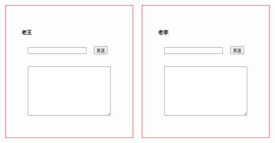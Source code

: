 <meta charset="utf-8">

<style>
  body {
    display: flex;
    justify-content: center;
    align-items: center;
    gap: 30px;
  }

  .channel-container {
    padding: 50px;
    outline: 1px solid red;
    width: min-content;
  }

  .channel-container input,
  textarea {
    margin: 20px;
  }

  #send {}
</style>


  <div class="channel-container">
    <h3>老王</h3>
    <input type="text" id="child-create">
    <button id="child-send">发送</button>
    <br>
    <textarea name="" id="child-result" cols="30" rows="10" readonly></textarea>
  </div>
  <div class="channel-container">
    <h3>老李</h3>
    <input type="text" id="main-create" >
    <button id="main-send">发送</button>
    <br>
    <textarea name="" id="main-result" cols="30" rows="10" readonly></textarea>
  </div>
<script>
  const channel = new MessageChannel();
  const main = channel.port1;
  const child = channel.port2;

  const mainBox = {
    send: document.querySelector("#main-send"),
    create: document.querySelector("#main-create"),
    result: document.querySelector("#main-result")
  };
  const childBox = {
    send: document.querySelector("#child-send"),
    create: document.querySelector("#child-create"),
    result: document.querySelector("#child-result")
  };
  
  function pushEventListener(dom, port) {
    let tempVal = ``;
    dom.send.addEventListener("click", function send() {
      port.postMessage(tempVal);
    });
    dom.create.addEventListener("input", function onInput(e) {
      tempVal = e.target.value;
    });
    port.addEventListener("message", function onMessage(e) {
      dom.result.textContent = e.data;
    });
    port.start(); // 手动开启端口， 如果使用onmessage 属性回调的方式会自动开启
  }

  pushEventListener(mainBox, main)
  pushEventListener(childBox, child)

</script>